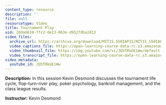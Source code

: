 ```yaml
---
content_type: resource
description: ''
file: null
resourcetype: Video
title: Tournament Play
uid: 260a8610-7fc2-de13-063e-d9527dba2d13
video_files:
  archive_url: https://archive.org/download/MIT15.S50IAP15/MIT15_S50IAP15_lec05_300k.mp4
  video_captions_file: https://open-learning-course-data-rc.s3.amazonaws.com/15-s50-poker-theory-and-analytics-january-iap-2015/6e1bd550548c52d58218a530b107ea40_JQSTRkGEiWw.vtt
  video_thumbnail_file: https://img.youtube.com/vi/JQSTRkGEiWw/default.jpg
  video_transcript_file: https://open-learning-course-data-rc.s3.amazonaws.com/15-s50-poker-theory-and-analytics-january-iap-2015/2dd666b9851bac292e06bc078d2871d4_JQSTRkGEiWw.pdf
video_metadata:
  youtube_id: JQSTRkGEiWw
---
```


**Description:** In this session Kevin Desmond discusses the tournament life cycle, flop-turn-river play, poker psychology, bankroll management, and the class league results.

**Instructor:** Kevin Desmond